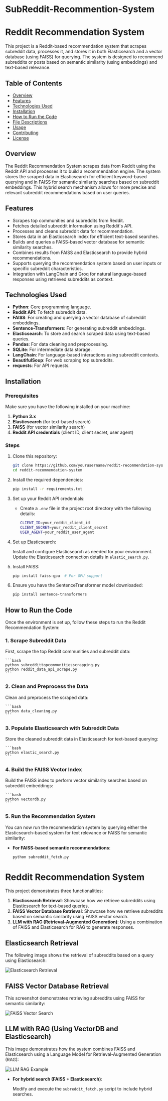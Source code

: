 # SubReddit-Recommention-System

# Reddit Recommendation System

This project is a Reddit-based recommendation system that scrapes subreddit data, processes it, and stores it in both Elasticsearch and a vector database (using FAISS) for querying. The system is designed to recommend subreddits or posts based on semantic similarity (using embeddings) and text-based relevance.

## Table of Contents

- [Overview](#overview)
- [Features](#features)
- [Technologies Used](#technologies-used)
- [Installation](#installation)
- [How to Run the Code](#how-to-run-the-code)
- [File Descriptions](#file-descriptions)
- [Usage](#usage)
- [Contributing](#contributing)
- [License](#license)

## Overview

The Reddit Recommendation System scrapes data from Reddit using the Reddit API and processes it to build a recommendation engine. The system stores the scraped data in Elasticsearch for efficient keyword-based querying and in FAISS for semantic similarity searches based on subreddit embeddings. This hybrid search mechanism allows for more precise and relevant subreddit recommendations based on user queries.

## Features

- Scrapes top communities and subreddits from Reddit.
- Fetches detailed subreddit information using Reddit's API.
- Processes and cleans subreddit data for recommendation.
- Stores data in an Elasticsearch index for efficient text-based searches.
- Builds and queries a FAISS-based vector database for semantic similarity searches.
- Combines results from FAISS and Elasticsearch to provide hybrid recommendations.
- Supports querying the recommendation system based on user inputs or specific subreddit characteristics.
- Integration with LangChain and Groq for natural language-based responses using retrieved subreddits as context.

## Technologies Used

- **Python**: Core programming language.
- **Reddit API**: To fetch subreddit data.
- **FAISS**: For creating and querying a vector database of subreddit embeddings.
- **Sentence-Transformers**: For generating subreddit embeddings.
- **Elasticsearch**: To store and search scraped data using text-based queries.
- **Pandas**: For data cleaning and preprocessing.
- **SQLite**: For intermediate data storage.
- **LangChain**: For language-based interactions using subreddit contexts.
- **BeautifulSoup**: For web scraping top subreddits.
- **requests**: For API requests.

## Installation

### Prerequisites

Make sure you have the following installed on your machine:

1. **Python 3.x**
2. **Elasticsearch** (for text-based search)
3. **FAISS** (for vector similarity search)
4. **Reddit API credentials** (client ID, client secret, user agent)

### Steps

1. Clone this repository:

   ```bash
   git clone https://github.com/yourusername/reddit-recommendation-system.git
   cd reddit-recommendation-system
2. Install the required dependencies:

    ```bash
    pip install -r requirements.txt
    ```

3. Set up your Reddit API credentials:

    - Create a `.env` file in the project root directory with the following details:

      ```bash
      CLIENT_ID=your_reddit_client_id
      CLIENT_SECRET=your_reddit_client_secret
      USER_AGENT=your_reddit_user_agent
      ```

4. Set up Elasticsearch:

    Install and configure Elasticsearch as needed for your environment. Update the Elasticsearch connection details in `elastic_search.py`.

5. Install FAISS:

    ```bash
    pip install faiss-gpu  # For GPU support
    ```

6. Ensure you have the SentenceTransformer model downloaded:

    ```bash
    pip install sentence-transformers
    ```

## How to Run the Code

Once the environment is set up, follow these steps to run the Reddit Recommendation System:

### 1. Scrape Subreddit Data

First, scrape the top Reddit communities and subreddit data:

    ```bash
    python subreddittopcommunitiesscrapping.py
    python reddit_data_api_scrape.py
    ```

### 2. Clean and Preprocess the Data

Clean and preprocess the scraped data:

    ```bash
    python data_cleaning.py
    ```

### 3. Populate Elasticsearch with Subreddit Data

Store the cleaned subreddit data in Elasticsearch for text-based querying:

    ```bash
    python elastic_search.py
    ```

### 4. Build the FAISS Vector Index

Build the FAISS index to perform vector similarity searches based on subreddit embeddings:

    ```bash
    python vectordb.py
    ```

### 5. Run the Recommendation System

You can now run the recommendation system by querying either the Elasticsearch-based system for text relevance or FAISS for semantic similarity:

- **For FAISS-based semantic recommendations**:

    ```bash
    python subreddit_fetch.py
    ```

# Reddit Recommendation System

This project demonstrates three functionalities:

1. **Elasticsearch Retrieval**: Showcase how we retrieve subreddits using Elasticsearch for text-based queries.
2. **FAISS Vector Database Retrieval**: Showcase how we retrieve subreddits based on semantic similarity using FAISS vector search.
3. **LLM with RAG (Retrieval-Augmented Generation)**: Using a combination of FAISS and Elasticsearch for RAG to generate responses.

## Elasticsearch Retrieval

The following image shows the retrieval of subreddits based on a query using Elasticsearch:

![Elasticsearch Retrieval](images/Elastic_Search_Example.jpg)

## FAISS Vector Database Retrieval

This screenshot demonstrates retrieving subreddits using FAISS for semantic similarity:

![FAISS Vector Search](images/FAISS_Seach.jpg)

## LLM with RAG (Using VectorDB and Elasticsearch)

This image demonstrates how the system combines FAISS and Elasticsearch using a Language Model for Retrieval-Augmented Generation (RAG):

![LLM RAG Example](images/rag.jpg)


- **For hybrid search (FAISS + Elasticsearch)**:

    Modify and execute the `subreddit_fetch.py` script to include hybrid searches.
